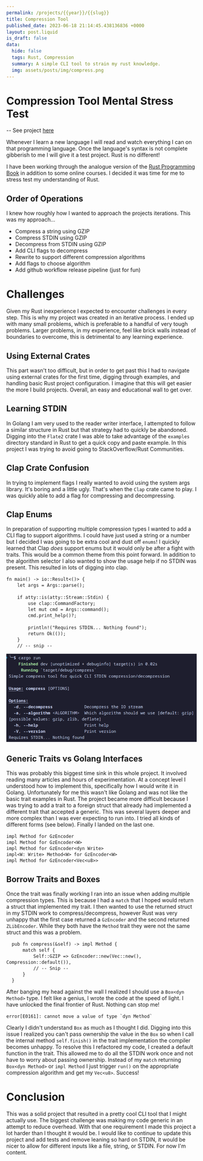 ```yaml
---
permalink: /projects/{{year}}/{{slug}}
title: Compression Tool
published_date: 2023-06-18 21:14:45.438136836 +0000
layout: post.liquid
is_draft: false
data:
  hide: false
  tags: Rust, Compression
  summary: A simple CLI tool to strain my rust knowledge.
  img: assets/posts/img/compress.png
---
```

# Compression Tool Mental Stress Test
-- See project <a href="https://github.com/0x4445565A/compress" target="_blank" rel="noopener noreferrer nofollow">here</a>

Whenever I learn a new language I will read and watch everything I can on that programming language.  Once the language's syntax is not complete gibberish to me I will give it a test project.  Rust is no different!

I have been working through the analogue version of the [Rust Programming Book](https://doc.rust-lang.org/book/) in addition to some online courses.  I decided it was time for me to stress test my understanding of Rust.

## Order of Operations
I knew how roughly how I wanted to approach the projects iterations.  This was my approach...
  - Compress a string using GZIP
  - Compress STDIN using GZIP
  - Decompress from STDIN using GZIP
  - Add CLI flags to decompress
  - Rewrite to support different compression algorithms
  - Add flags to choose algorithm
  - Add github workflow release pipeline (just for fun)

# Challenges
Given my Rust inexperience I expected to encounter challenges in every step.  This is why my project was created in an iterative process. I ended up with many small problems, which is preferable to a handful of very tough problems.  Larger problems, in my experience, feel like brick walls instead of boundaries to overcome, this is detrimental to any learning experience.

## Using External Crates
This part wasn't too difficult, but in order to get past this I had to navigate using external crates for the first time, digging through examples, and handling basic Rust project configuration.  I imagine that this will get easier the more I build projects.  Overall, an easy and educational wall to get over.

## Learning STDIN
In Golang I am very used to the reader writer interface, I attempted to follow a similar structure in Rust but that strategy had to quickly be abandoned.  Digging into the `Flate2` crate I was able to take advantage of the `examples` directory standard in Rust to get a quick copy and paste example.  In this project I was trying to avoid going to StackOverflow/Rust Communities.

## Clap Crate Confusion
In trying to implement flags I really wanted to avoid using the system args library.  It's boring and a little ugly.  That's when the `Clap` crate came to play.  I was quickly able to add a flag for compressing and decompressing.

## Clap Enums
In preparation of supporting multiple compression types I wanted to add a CLI flag to support algorithms.  I could have just used a string or a number but I decided I was going to be extra cool and dust off `enums`!  I quickly learned that Clap _does_ support enums but it would only be after a fight with traits.  This would be a common theme from this point forward.  In addition to the algorithm selector I also wanted to show the usage help if no STDIN was present.  This resulted in lots of digging into clap.
```
fn main() -> io::Result<()> {
    let args = Args::parse();

    if atty::is(atty::Stream::Stdin) {
        use clap::CommandFactory;
        let mut cmd = Args::command();
        cmd.print_help()?;

        println!("Requires STDIN... Nothing found");
        return Ok(());
    }
    // -- snip --
```
<img src="/assets/posts/compress-usage.png">

## Generic Traits vs Golang Interfaces
This was probably this biggest time sink in this whole project.  It involved reading many articles and hours of experimentation.  At a concept level I understood how to implement this, specifically how I would write it in Golang.  Unfortunately for me this wasn't like Golang and was not like the basic trait examples in Rust.  The project became more difficult because I was trying to add a trait to a foreign struct that already had implemented a different trait that accepted a generic.  This was several layers deeper and more complex than I was ever expecting to run into.  I tried all kinds of different forms (see below).  Finally I landed on the last one.

```
impl Method for GzEncoder
impl Method for GzEncoder<W>
impl Method for GzEncoder<dyn Write>
impl<W: Write> Method<W> for GzEncoder<W>
impl Method for GzEncoder<Vec<u8>>
```

## Borrow Traits and Boxes
Once the trait was finally working I ran into an issue when adding multiple compression types.  This is because I had a `match` that I hoped would return a struct that implemented my trait.  I then wanted to use the returned struct in my STDIN work to compress/decompress, however Rust was very unhappy that the first case returned a `GzEncoder` and the second returned `ZLibEncoder`.  While they both have the `Method` trait they were not the same struct and this was a problem.

```
  pub fn compress(&self) -> impl Method {
      match self {
          Self::GZIP => GzEncoder::new(Vec::new(), Compression::default()),
          // -- Snip --
      }
  }
```

After banging my head against the wall I realized I should use a `Box<dyn Method>` type.  I felt like a genius, I wrote the code at the speed of light.  I have unlocked the final frontier of Rust.  Nothing can stop me!
```
error[E0161]: cannot move a value of type `dyn Method`
```
Clearly I didn't understand `Box` as much as I thought I did.  Digging into this issue I realized you can't pass ownership the value in the `Box` so when I call the internal method `self.finish()` in the trait implementation the compiler becomes unhappy.  To resolve this I refactored my code, I created a default function in the trait.  This allowed me to do all the STDIN work once and not have to worry about passing ownership.  Instead of my `match` returning `Box<dyn Method>` or `impl Method` I just trigger `run()` on the appropriate compression algorithm and get my `Vec<u8>`.  Success!

# Conclusion
This was a solid project that resulted in a pretty cool CLI tool that I might actually use.  The biggest challenge was making my code generic in an attempt to reduce overhead.  With that one requirement I made this project a lot harder than I thought it would be.  I would like to continue to update this project and add tests and remove leaning so hard on STDIN, it would be nicer to allow for different inputs like a file, string, or STDIN.  For now I'm content.
